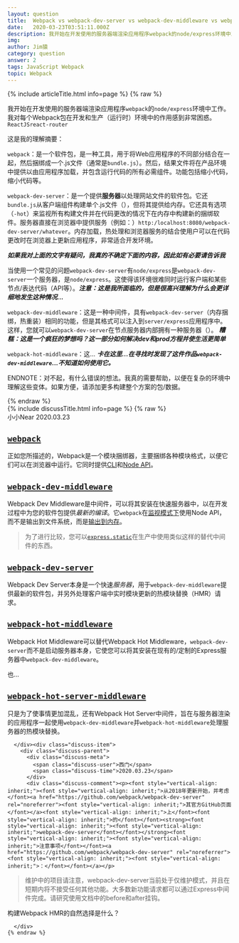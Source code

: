 ```yaml
---
layout: question
title:  Webpack vs webpack-dev-server vs webpack-dev-middleware vs webpack-hot-Middleware vs etc
date:   2020-03-23T03:51:11.000Z
description: 我开始在开发使用的服务器端渲染应用程序webpack的node/express环境中工作。我对每个Webpack包在开发和生产（运行时）环境中的作用感到非...
img: 
author: Jim猿
category: question
answer: 2
tags: JavaScript Webpack
topic: Webpack
---
```

<div class="article-root">
  <div class="article">
    {% include articleTitle.html info=page %}
    {% raw %}
    <div class="article-content"><p><font style="vertical-align: inherit;"><font style="vertical-align: inherit;">我开始在</font><font style="vertical-align: inherit;">开发使用的</font><font style="vertical-align: inherit;">服务器端渲染应用程序</font></font><code>webpack</code><font style="vertical-align: inherit;"><font style="vertical-align: inherit;">的</font></font><code>node/express</code><font style="vertical-align: inherit;"><font style="vertical-align: inherit;">环境中</font><font style="vertical-align: inherit;">工作</font><font style="vertical-align: inherit;">。</font><font style="vertical-align: inherit;">我对每个Webpack包在开发和生产（运行时）环境中的作用感到非常困惑。</font></font><code>ReactJS</code><font style="vertical-align: inherit;"></font><code>react-router</code><font style="vertical-align: inherit;"></font></p>

<p><font style="vertical-align: inherit;"><font style="vertical-align: inherit;">这是我的理解摘要：</font></font></p>

<p><code>webpack</code><font style="vertical-align: inherit;"><font style="vertical-align: inherit;">：是一个软件包，是一种工具，用于将Web应用程序的不同部分结合在一起，然后捆绑成一个.js文件（通常是</font></font><code>bundle.js</code><font style="vertical-align: inherit;"><font style="vertical-align: inherit;">）。</font><font style="vertical-align: inherit;">然后，结果文件将在产品环境中提供以由应用程序加载，并包含运行代码的所有必需组件。</font><font style="vertical-align: inherit;">功能包括缩小代码，缩小代码等。</font></font></p>

<p><code>webpack-dev-server</code><font style="vertical-align: inherit;"><font style="vertical-align: inherit;">：是一个提供</font></font><strong><font style="vertical-align: inherit;"><font style="vertical-align: inherit;">服务器</font></font></strong><font style="vertical-align: inherit;"><font style="vertical-align: inherit;">以处理网站文件</font><font style="vertical-align: inherit;">的软件包</font><font style="vertical-align: inherit;">。</font><font style="vertical-align: inherit;">它还</font></font><code>bundle.js</code><font style="vertical-align: inherit;"><font style="vertical-align: inherit;">从客户端组件</font><font style="vertical-align: inherit;">构建单个.js文件（</font><font style="vertical-align: inherit;">），但将其提供给内存。</font><font style="vertical-align: inherit;">它还具有选项（</font></font><code>-hot</code><font style="vertical-align: inherit;"><font style="vertical-align: inherit;">）来监视所有构建文件并在代码更改的情况下在内存中构建新的捆绑软件。</font><font style="vertical-align: inherit;">服务器直接在浏览器中提供服务（例如：）</font></font><code>http:/localhost:8080/webpack-dev-server/whatever</code><font style="vertical-align: inherit;"><font style="vertical-align: inherit;">。</font><font style="vertical-align: inherit;">内存加载，热处理和浏览器服务的结合使用户可以在代码更改时在浏览器上更新应用程序，非常适合开发环境。</font></font></p>

<p><strong><em><font style="vertical-align: inherit;"><font style="vertical-align: inherit;">如果我对上面的文字有疑问，我真的不确定下面的内容，因此如有必要请告诉我</font></font></em></strong></p>

<p><font style="vertical-align: inherit;"><font style="vertical-align: inherit;">当使用一个常见的问题</font></font><code>webpack-dev-server</code><font style="vertical-align: inherit;"><font style="vertical-align: inherit;">有</font></font><code>node/express</code><font style="vertical-align: inherit;"><font style="vertical-align: inherit;">是</font></font><code>webpack-dev-server</code><font style="vertical-align: inherit;"><font style="vertical-align: inherit;">一个服务器，是</font></font><code>node/express</code><font style="vertical-align: inherit;"><font style="vertical-align: inherit;">。</font><font style="vertical-align: inherit;">这使得该环境很难同时运行客户端和某些节点/表达代码（API等）。</font></font><strong><em><font style="vertical-align: inherit;"><font style="vertical-align: inherit;">注意：这是我所面临的，但是很高兴理解为什么会更详细地发生这种情况...</font></font></em></strong></p>

<p><code>webpack-dev-middleware</code><font style="vertical-align: inherit;"><font style="vertical-align: inherit;">：这是一种中间件，具有</font></font><code>webpack-dev-server</code><font style="vertical-align: inherit;"><font style="vertical-align: inherit;">（内存捆绑，热重装）</font><font style="vertical-align: inherit;">相同的功能</font><font style="vertical-align: inherit;">，但是其格式可以注入到</font></font><code>server/express</code><font style="vertical-align: inherit;"><font style="vertical-align: inherit;">应用程序中。</font><font style="vertical-align: inherit;">这样，您就可以</font></font><code>webpack-dev-server</code><font style="vertical-align: inherit;"><font style="vertical-align: inherit;">在节点服务器内部</font><font style="vertical-align: inherit;">拥有一种服务器（</font><font style="vertical-align: inherit;">）。  </font></font><strong><em><font style="vertical-align: inherit;"><font style="vertical-align: inherit;">糟糕：这是一个疯狂的梦想吗？</font><font style="vertical-align: inherit;">这一部分如何解决dev和prod方程并使生活更简单</font></font></em></strong></p>

<p><code>webpack-hot-middleware</code><font style="vertical-align: inherit;"><font style="vertical-align: inherit;">：这... </font></font><strong><em><font style="vertical-align: inherit;"><font style="vertical-align: inherit;">卡在这里...在寻找时发现了这件作品</font></font><code>webpack-dev-middleware</code><font style="vertical-align: inherit;"><font style="vertical-align: inherit;">...不知道如何使用它。</font></font></em></strong> </p>

<p><font style="vertical-align: inherit;"><font style="vertical-align: inherit;">ENDNOTE：对不起，有什么错误的想法。</font><font style="vertical-align: inherit;">我真的需要帮助，以便在复杂的环境中理解这些变体。</font><font style="vertical-align: inherit;">如果方便，请添加更多构建整个方案的包/数据。</font></font></p></div>
    {% endraw %}
  </div>

  <div class="discuss-wrapper">
    {% include discussTitle.html info=page %}
    {% raw %}
    <div class="discuss-item">
        <div class="discuss-parent">
          <div class="discuss-meta">
            <span class="discuss-user">小小Near</span>
            <span class="discuss-time">2020.03.23</span>
          </div>
          <div class="discuss-comment"><h2><a href="https://webpack.js.org/" rel="noreferrer"><code>webpack</code></a></h2>

<p><font style="vertical-align: inherit;"><font style="vertical-align: inherit;">正如您所描述的，Webpack是一个模块捆绑器，主要捆绑各种模块格式，以便它们可以在浏览器中运行。</font><font style="vertical-align: inherit;">它同时提供</font></font><a href="https://webpack.js.org/api/cli/" rel="noreferrer"><font style="vertical-align: inherit;"><font style="vertical-align: inherit;">CLI</font></font></a><font style="vertical-align: inherit;"><font style="vertical-align: inherit;">和</font></font><a href="https://webpack.js.org/api/node/" rel="noreferrer"><font style="vertical-align: inherit;"><font style="vertical-align: inherit;">Node API</font></font></a><font style="vertical-align: inherit;"><font style="vertical-align: inherit;">。</font></font></p>

<h2><a href="https://github.com/webpack/webpack-dev-middleware" rel="noreferrer"><code>webpack-dev-middleware</code></a></h2>

<p><font style="vertical-align: inherit;"><font style="vertical-align: inherit;">Webpack Dev Middleware是中间件，可以将其安装在快速服务器中，以</font><font style="vertical-align: inherit;">在开发过程中为您的软件包</font><font style="vertical-align: inherit;">提供</font></font><em><font style="vertical-align: inherit;"><font style="vertical-align: inherit;">最新的编译</font></font></em><font style="vertical-align: inherit;"><font style="vertical-align: inherit;">。</font><font style="vertical-align: inherit;">它</font></font><code>webpack</code><font style="vertical-align: inherit;"><font style="vertical-align: inherit;">在</font></font><a href="https://webpack.js.org/api/node/#watching" rel="noreferrer"><font style="vertical-align: inherit;"><font style="vertical-align: inherit;">监视模式下</font></font></a><font style="vertical-align: inherit;"><font style="vertical-align: inherit;">使用</font><font style="vertical-align: inherit;">Node API，</font><font style="vertical-align: inherit;">而不是输出到文件系统，而是</font></font><a href="https://github.com/webpack/memory-fs" rel="noreferrer"><font style="vertical-align: inherit;"><font style="vertical-align: inherit;">输出到内存</font></font></a><font style="vertical-align: inherit;"><font style="vertical-align: inherit;">。</font></font></p>

<blockquote>
  <p><font style="vertical-align: inherit;"><font style="vertical-align: inherit;">为了进行比较，您可以</font></font><a href="https://expressjs.com/en/starter/static-files.html" rel="noreferrer"><code>express.static</code></a><font style="vertical-align: inherit;"><font style="vertical-align: inherit;">在生产中</font><font style="vertical-align: inherit;">使用类似这样的</font><font style="vertical-align: inherit;">替代中间件的</font><font style="vertical-align: inherit;">东西</font><font style="vertical-align: inherit;">。</font></font></p>
</blockquote>

<h2><a href="https://webpack.js.org/guides/development/#webpack-dev-server" rel="noreferrer"><code>webpack-dev-server</code></a></h2>

<p><font style="vertical-align: inherit;"><font style="vertical-align: inherit;">Webpack Dev Server本身是一个快速</font></font><em><font style="vertical-align: inherit;"><font style="vertical-align: inherit;">服务器</font></font></em><font style="vertical-align: inherit;"><font style="vertical-align: inherit;">，用于</font></font><code>webpack-dev-middleware</code><font style="vertical-align: inherit;"><font style="vertical-align: inherit;">提供最新的软件包，并另外处理客户端中实时模块更新的热模块替换（HMR）请求。</font></font></p>

<h2><a href="https://github.com/glenjamin/webpack-hot-middleware" rel="noreferrer"><code>webpack-hot-middleware</code></a></h2>

<p><font style="vertical-align: inherit;"><font style="vertical-align: inherit;">Webpack Hot Middleware可以替代Webpack Hot Middleware，</font></font><code>webpack-dev-server</code><font style="vertical-align: inherit;"><font style="vertical-align: inherit;">而不是启动服务器本身，它使您可以将其安装在现有的/定制的Express服务器中</font></font><code>webpack-dev-middleware</code><font style="vertical-align: inherit;"><font style="vertical-align: inherit;">。</font></font></p>

<p><font style="vertical-align: inherit;"><font style="vertical-align: inherit;">也...</font></font></p>

<h2><a href="https://github.com/60frames/webpack-hot-server-middleware" rel="noreferrer"><code>webpack-hot-server-middleware</code></a></h2>

<p><font style="vertical-align: inherit;"><font style="vertical-align: inherit;">只是为了使事情更加混乱，还有Webpack Hot Server中间件，旨在与</font><font style="vertical-align: inherit;">服务器渲染的应用程序</font><font style="vertical-align: inherit;">一起使用</font></font><code>webpack-dev-middleware</code><font style="vertical-align: inherit;"><font style="vertical-align: inherit;">并</font></font><code>webpack-hot-middleware</code><font style="vertical-align: inherit;"><font style="vertical-align: inherit;">处理服务器的热模块替换。</font></font></p></div>
        </div>
        
      </div><div class="discuss-item">
        <div class="discuss-parent">
          <div class="discuss-meta">
            <span class="discuss-user">西门</span>
            <span class="discuss-time">2020.03.23</span>
          </div>
          <div class="discuss-comment"><p><font style="vertical-align: inherit;"><font style="vertical-align: inherit;">从2018年更新开始，并考虑</font><a href="https://github.com/webpack/webpack-dev-server" rel="noreferrer"><font style="vertical-align: inherit;">其官方GitHub页面</font></a><font style="vertical-align: inherit;">上</font><font style="vertical-align: inherit;">的</font></font><strong><font style="vertical-align: inherit;"><font style="vertical-align: inherit;">webpack-dev-server</font></font></strong><font style="vertical-align: inherit;"><font style="vertical-align: inherit;">注意事项</font></font><a href="https://github.com/webpack/webpack-dev-server" rel="noreferrer"><font style="vertical-align: inherit;"><font style="vertical-align: inherit;">：</font></font></a></p>

<blockquote>
  <p><font style="vertical-align: inherit;"><font style="vertical-align: inherit;">维护中的项目请注意，webpack-dev-server当前处于仅维护模式，并且在短期内将不接受任何其他功能。</font><font style="vertical-align: inherit;">大多数新功能请求都可以通过Express中间件完成。</font><font style="vertical-align: inherit;">请研究使用文档中的before和after挂钩。</font></font></p>
</blockquote>

<p><font style="vertical-align: inherit;"><font style="vertical-align: inherit;">构建Webpack HMR的自然选择是什么？ </font></font></p></div>
        </div>
        
      </div>
    {% endraw %}
  </div>
<div>
